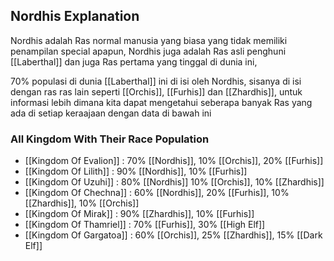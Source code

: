 ## Nordhis Explanation

Nordhis adalah Ras normal manusia yang biasa yang tidak memiliki penampilan special apapun, Nordhis juga adalah Ras asli penghuni [[Laberthal]] dan juga Ras pertama yang tinggal di dunia ini,

70% populasi di dunia [[Laberthal]] ini di isi oleh Nordhis, sisanya di isi dengan ras ras lain seperti [[Orchis]], [[Furhis]] dan [[Zhardhis]], untuk informasi lebih dimana kita dapat mengetahui seberapa banyak Ras yang ada di setiap keraajaan dengan data di bawah ini

### All Kingdom With Their Race Population
 
  - [[Kingdom Of Evalion]] : 70% [[Nordhis]], 10% [[Orchis]], 20% [[Furhis]]
  - [[Kingdom Of Lilith]] : 90% [[Nordhis]], 10% [[Furhis]]
  - [[Kingdom Of Uzuhi]] : 80% [[Nordhis]] 10% [[Orchis]], 10% [[Zhardhis]]
  - [[Kingdom Of Chechna]] : 60% [[Nordhis]], 20% [[Furhis]], 10% [[Zhardhis]], 10% [[Orchis]]
  - [[Kingdom Of Mirak]] : 90% [[Zhardhis]], 10% [[Furhis]]
  - [[Kingdom Of Thamriel]] : 70% [[Furhis]], 30% [[High Elf]]
  - [[Kingdom Of Gargatoa]] : 60% [[Orchis]], 25% [[Zhardhis]], 15% [[Dark Elf]] 